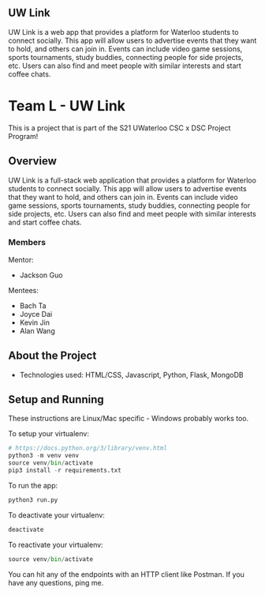 ## UW Link

UW Link is a web app that provides a platform for Waterloo students to connect socially. This app will allow users to advertise events that they want to hold, and others can join in. Events can include video game sessions, sports tournaments, study buddies, connecting people for side projects, etc. Users can also find and meet people with similar interests and start coffee chats.

# Team L - UW Link

This is a project that is part of the S21 UWaterloo CSC x DSC Project Program! 

## Overview

UW Link is a full-stack web application that provides a platform for Waterloo students to connect socially. This app will allow users to advertise events that they want to hold, and others can join in. Events can include video game sessions, sports tournaments, study buddies, connecting people for side projects, etc. Users can also find and meet people with similar interests and start coffee chats.

### Members
Mentor:
- Jackson Guo

Mentees:
- Bach Ta
- Joyce Dai
- Kevin Jin
- Alan Wang

## About the Project

- Technologies used: HTML/CSS, Javascript, Python, Flask, MongoDB

## Setup and Running

These instructions are Linux/Mac specific - Windows probably works too.

To setup your virtualenv:
```python
# https://docs.python.org/3/library/venv.html
python3 -m venv venv
source venv/bin/activate
pip3 install -r requirements.txt
```

To run the app:
```python
python3 run.py
```

To deactivate your virtualenv:
```python
deactivate
```

To reactivate your virtualenv:
```python
source venv/bin/activate
```

You can hit any of the endpoints with an HTTP client like Postman. If you have any questions, ping me.
